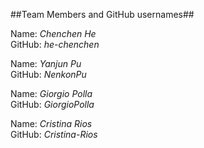 ##Team Members and GitHub usernames##

Name: _Chenchen He_  
GitHub: _he-chenchen_

Name: _Yanjun Pu_  
GitHub: _NenkonPu_

Name: _Giorgio Polla_  
GitHub: _GiorgioPolla_

Name: _Cristina Rios_  
GitHub: _Cristina-Rios_
 
